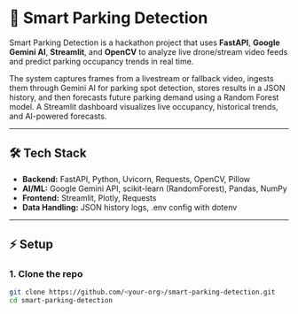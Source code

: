 # 🚗 Smart Parking Detection

Smart Parking Detection is a hackathon project that uses **FastAPI**, **Google Gemini AI**, **Streamlit**, and **OpenCV** to analyze live drone/stream video feeds and predict parking occupancy trends in real time.

The system captures frames from a livestream or fallback video, ingests them through Gemini AI for parking spot detection, stores results in a JSON history, and then forecasts future parking demand using a Random Forest model. A Streamlit dashboard visualizes live occupancy, historical trends, and AI-powered forecasts.

---

## 🛠️ Tech Stack
- **Backend:** FastAPI, Python, Uvicorn, Requests, OpenCV, Pillow  
- **AI/ML:** Google Gemini API, scikit-learn (RandomForest), Pandas, NumPy  
- **Frontend:** Streamlit, Plotly, Requests  
- **Data Handling:** JSON history logs, .env config with dotenv

---

## ⚡ Setup

### 1. Clone the repo
```bash
git clone https://github.com/<your-org>/smart-parking-detection.git
cd smart-parking-detection
